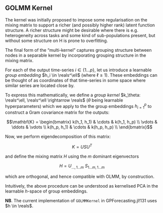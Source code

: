 ## GOLMM Kernel
The kernel was initially proposed to impose some regularisation on the mixing matrix to support a richer (and possibly higher rank) latent function structure. A richer structure might be desirable where there is e.g. heterogeneity across tasks and some kind of sub-populations present, but without some structure on H is prone to overfitting.

The final form of the “multi-kernel” captures grouping structure between nodes in a separable kernel by incorporating grouping structure in the mixing matrix.

For each of the output time-series $`i \in \{1 \ldots p \}`$, let us introduce a learnable _group embedding_ $`h_i \in \reals^\ell`$ (where $`\ell \geq 1`$). These embeddings can be thought of as coordinates of that time-series in some space where similar series are located close by.

To express this mathematically, we define a _group kernel_ $`k_\theta: \reals^\ell, \reals^\ell \rightarrow \reals`$ ($`\theta`$ being learnable hyperparameters) which we apply to the the group embeddings $`h_{i = 1}^p`$ to construct a Gram covariance matrix for the outputs:
```math
\mathbf{K} =
\begin{bmatrix}
k(h_1, h_1) & \cdots & k(h_1, h_p) \\
\vdots & \ddots & \vdots \\
k(h_p, h_1) & \cdots & k(h_p, h_p) \\
\end{bmatrix}
```

Now, we perform eigendecomposition of this matrix:
```math
K = U S U^T
```
and define the mixing matrix $`H`$ using the $`m`$ dominant eigenvectors
```math
H = U_{\ldots, 1\ldots m} ~ S_{1\ldots m, 1\ldots m}
```
which are orthogonal, and hence compatible with OLMM, by construction.

Intuitively, the above procedure can be understood as kernelised PCA in the learnable $`h`$-space of group embeddings.

__NB__. The current implementation of `GOLMMKernel` in GPForecasting.jl!131 uses $`h \in \reals`$.
